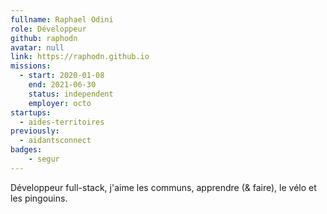 ```yaml
---
fullname: Raphael Odini
role: Développeur
github: raphodn
avatar: null
link: https://raphodn.github.io
missions:
  - start: 2020-01-08
    end: 2021-06-30
    status: independent
    employer: octo
startups:
  - aides-territoires
previously:
  - aidantsconnect
badges:
    - segur
---
```


Développeur full-stack, j'aime les communs, apprendre (& faire), le vélo et les pingouins.
